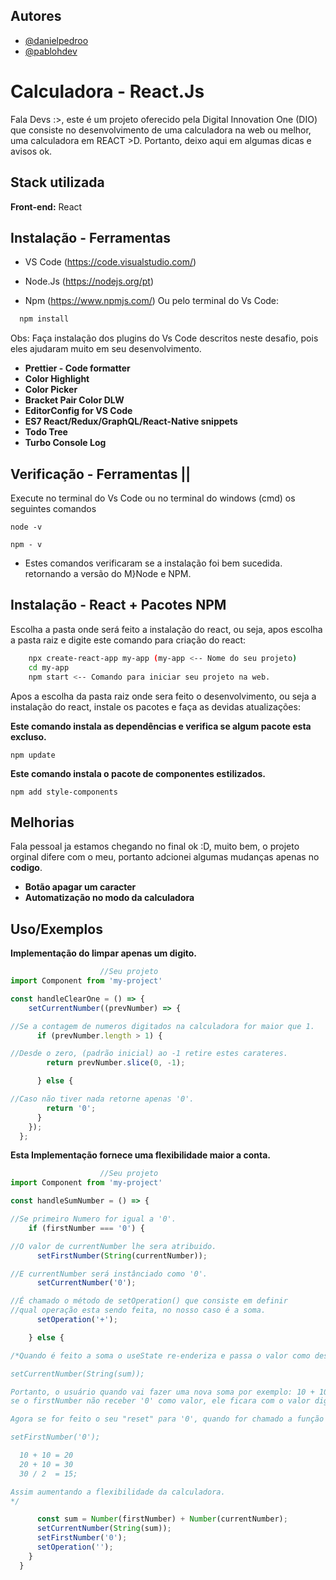 
## Autores
- [@danielpedroo](https://www.github.com/danielpedroo) 
- [@pablohdev](https://github.com/pablohdev)


# Calculadora - React.Js

Fala Devs :>, este é um projeto oferecido pela Digital Innovation One (DIO) que consiste no desenvolvimento de uma calculadora na web ou melhor, uma calculadora em REACT >D. Portanto, deixo aqui em algumas dicas e avisos ok.

## Stack utilizada

**Front-end:** React

## Instalação - Ferramentas

- VS Code (https://code.visualstudio.com/)

- Node.Js (https://nodejs.org/pt)

- Npm (https://www.npmjs.com/) Ou pelo terminal do Vs Code:

```bash
  npm install 
```

Obs: Faça instalação dos plugins do Vs Code descritos neste desafio, pois eles ajudaram muito em seu desenvolvimento. 

- **Prettier - Code formatter**
- **Color Highlight**
- **Color Picker**
- **Bracket Pair Color DLW**
- **EditorConfig for VS Code**
- **ES7 React/Redux/GraphQL/React-Native snippets**
- **Todo Tree**
- **Turbo Console Log**

## Verificação - Ferramentas ||
Execute no terminal do Vs Code ou no terminal do windows (cmd) os seguintes comandos

```
node -v  
```
```
npm - v
```

- Estes comandos verificaram se a instalação foi bem sucedida. retornando a versão do M}Node e NPM.

## Instalação - React + Pacotes NPM

Escolha a pasta onde será feito a instalação do react, ou seja, apos escolha a pasta raiz e digite este comando para criação do react: 

```bash
    npx create-react-app my-app (my-app <-- Nome do seu projeto)
    cd my-app
    npm start <-- Comando para iniciar seu projeto na web.
```

Apos a escolha da pasta raiz onde sera feito o desenvolvimento, ou seja a instalação do react, instale os pacotes e faça as devidas atualizações:

**Este comando instala as dependências e verifica se algum pacote esta excluso.**
```
npm update
```

**Este comando instala o pacote de componentes estilizados.** 
```
npm add style-components
```



## Melhorias

Fala pessoal ja estamos chegando no final ok :D, muito bem, o projeto orginal difere com o meu, portanto adcionei algumas mudanças apenas no **codigo**.

- **Botão apagar um caracter**
- **Automatização no modo da calculadora**




## Uso/Exemplos

**Implementação do limpar apenas um digito.**
```javascript
                    //Seu projeto
import Component from 'my-project'

const handleClearOne = () => {
    setCurrentNumber((prevNumber) => {

//Se a contagem de numeros digitados na calculadora for maior que 1.
      if (prevNumber.length > 1) {

//Desde o zero, (padrão inicial) ao -1 retire estes carateres.
        return prevNumber.slice(0, -1);

      } else {

//Caso não tiver nada retorne apenas '0'.
        return '0';
      }
    });
  };

```

**Esta Implementação fornece uma flexibilidade maior a conta.**

```javascript
                    //Seu projeto
import Component from 'my-project'

const handleSumNumber = () => {

//Se primeiro Numero for igual a '0'.
    if (firstNumber === '0') {

//O valor de currentNumber lhe sera atribuido.
      setFirstNumber(String(currentNumber));

//E currentNumber será instânciado como '0'.
      setCurrentNumber('0');

//É chamado o método de setOperation() que consiste em definir 
//qual operação esta sendo feita, no nosso caso é a soma.
      setOperation('+');

    } else {

/*Quando é feito a soma o useState re-enderiza e passa o valor como descrito para o setCurrentNumber que atribui este valor ao currentNumber.

setCurrentNumber(String(sum));

Portanto, o usuário quando vai fazer uma nova soma por exemplo: 10 + 10 = 20, 
se o firstNumber não receber '0' como valor, ele ficara com o valor digitado na primeira utilização. Contudo se eu digitei 10, este valor foi lhe atribuido e será dele até que seje trocado por outro valor, ou seja, se eu chamar o valor soma novamente e digitar algum numero ele somará o valor 10 que lhe foi atribuido.

Agora se for feito o seu "reset" para '0', quando for chamado a função de soma e digitado algum novo valor, o valor de 20 será "guardado", que no caso é o resultado da conta anterior, portanto:

setFirstNumber('0');

  10 + 10 = 20 
  20 + 10 = 30
  30 / 2  = 15;

Assim aumentando a flexibilidade da calculadora.
*/

      const sum = Number(firstNumber) + Number(currentNumber);
      setCurrentNumber(String(sum));
      setFirstNumber('0');
      setOperation('');
    }
  }
```

